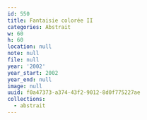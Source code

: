 ```yaml
---
id: 550
title: Fantaisie colorée II
categories: Abstrait
w: 60
h: 60
location: null
note: null
file: null
year: '2002'
year_start: 2002
year_end: null
image: null
uuid: f0a47373-a374-43f2-9012-8d0f775227ae
collections:
  - abstrait
---
```


